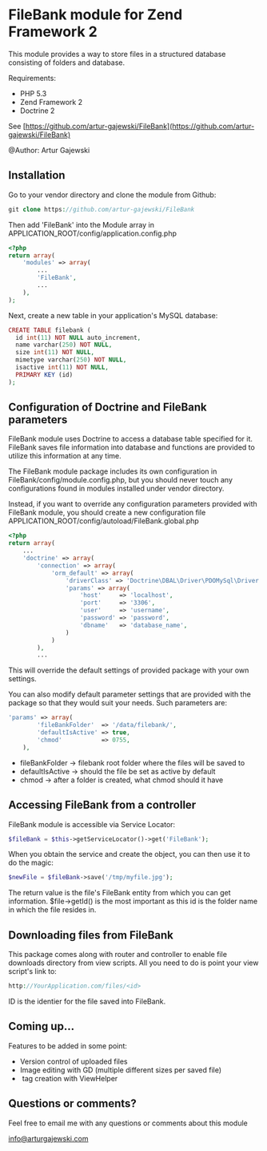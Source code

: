 # FileBank module for Zend Framework 2

This module provides a way to store files in a structured database consisting of folders and database.

Requirements:

- PHP 5.3
- Zend Framework 2
- Doctrine 2

See [https://github.com/artur-gajewski/FileBank](https://github.com/artur-gajewski/FileBank)

@Author: Artur Gajewski


## Installation

Go to your vendor directory and clone the module from Github:

```php
git clone https://github.com/artur-gajewski/FileBank
```

Then add 'FileBank' into the Module array in APPLICATION_ROOT/config/application.config.php

```php
<?php
return array(
    'modules' => array(
        ...
        'FileBank',
        ...
    ),
);
```
Next, create a new table in your application's MySQL database:

```php
CREATE TABLE filebank (
  id int(11) NOT NULL auto_increment,
  name varchar(250) NOT NULL,
  size int(11) NOT NULL,
  mimetype varchar(250) NOT NULL,
  isactive int(11) NOT NULL,
  PRIMARY KEY (id)
);
```


## Configuration of Doctrine and FileBank parameters

FileBank module uses Doctrine to access a database table specified for it. FileBank saves file information into database and functions are provided to utilize this information at any time.

The FileBank module package includes its own configuration in FileBank/config/module.config.php, but you should never touch any configurations found in modules installed under vendor directory.

Instead, if you want to override any configuration parameters provided with FileBank module, you should create a new configuration file APPLICATION_ROOT/config/autoload/FileBank.global.php

```php
<?php
return array(
    ...
    'doctrine' => array(
        'connection' => array(
            'orm_default' => array(
                'driverClass' => 'Doctrine\DBAL\Driver\PDOMySql\Driver',
                'params' => array(
                    'host'     => 'localhost',
                    'port'     => '3306',
                    'user'     => 'username',
                    'password' => 'password',
                    'dbname'   => 'database_name',
                )
            )
        ),
        ...
```

This will override the default settings of provided package with your own settings.

You can also modify default parameter settings that are provided with the package
so that they would suit your needs. Such parameters are:

```php
'params' => array(
        'fileBankFolder'  => '/data/filebank/', 
        'defaultIsActive' => true,
        'chmod'           => 0755,
    ),
```

- fileBankFolder -> filebank root folder where the files will be saved to
- defaultIsActive -> should the file be set as active by default
- chmod -> after a folder is created, what chmod should it have


## Accessing FileBank from a controller

FileBank module is accessible via Service Locator:

```php
$fileBank = $this->getServiceLocator()->get('FileBank');
```

When you obtain the service and create the object, you can then use it to do the magic:

```php
$newFile = $fileBank->save('/tmp/myfile.jpg');
```

The return value is the file's FileBank entity from which you can get information. $file->getId() is the most important
as this id is the folder name in which the file resides in.

## Downloading files from FileBank

This package comes along with router and controller to enable file downloads directory from view scripts. All
you need to do is point your view script's link to:

```php
http://YourApplication.com/files/<id>
```
ID is the identier for the file saved into FileBank.


## Coming up...

Features to be added in some point:

- Version control of uploaded files
- Image editing with GD (multiple different sizes per saved file)
- <IMG> tag creation with ViewHelper


## Questions or comments?

Feel free to email me with any questions or comments about this module

[info@arturgajewski.com](mailto:info@arturgajewski.com)
